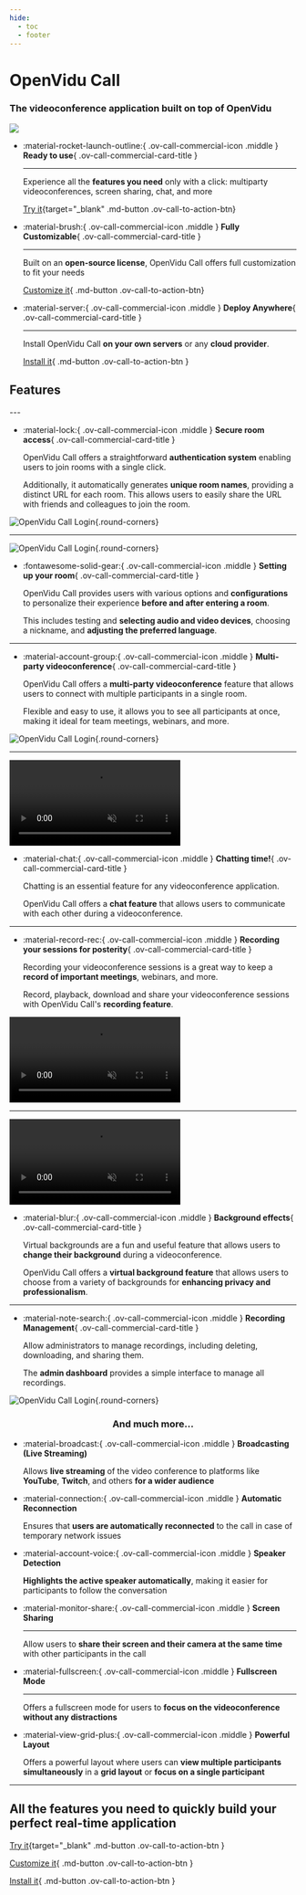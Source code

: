 ```yaml
---
hide:
  - toc
  - footer
---
```



<div class="second-slogan wow animated animatedFadeInUp fadeInUp">
<h1 class="ov-call-commercial-title"> OpenVidu Call </h1>


<h3 class="ov-call-commercial-subtitle">
The videoconference application built on top of OpenVidu
</h3>

<div class="ov-call-commercial-img">
<img src="../../assets/images/openvidu-call/openvidu-call.jpg" class=" round-corners mkdocs-img" loading="lazy">
</div>

</div>

<div class="grid cards ov-call-commercial-main-cards wow animated animatedFadeInUp fadeInUp" markdown>

-   :material-rocket-launch-outline:{ .ov-call-commercial-icon .middle } __Ready to use__{ .ov-call-commercial-card-title }

	---

    Experience all the **features you need** only with a click: multiparty videoconferences, screen sharing, chat, and more


	[Try it](https://demos.openvidu.io/openvidu-call/){target="_blank" .md-button .ov-call-to-action-btn}


-   :material-brush:{ .ov-call-commercial-icon .middle } __Fully Customizable__{ .ov-call-commercial-card-title }


	---
	Built on an **open-source license**, OpenVidu Call offers full customization to fit your needs


	[Customize it](./docs.md){ .md-button .ov-call-to-action-btn}

-   :material-server:{ .ov-call-commercial-icon .middle } __Deploy Anywhere__{ .ov-call-commercial-card-title }

	---

    Install OpenVidu Call **on your own servers** or any **cloud provider**.


	[Install it](../self-hosting/deployment-types.md){ .md-button .ov-call-to-action-btn }


</div>


<h2 class="ov-call-commercial-features-title"> Features </h2>
---
<!-- feature card -->
<div class="grid cards no-border no-shadow ov-call-commercial-feature-cards" markdown>

-	:material-lock:{ .ov-call-commercial-icon .middle } __Secure room access__{ .ov-call-commercial-card-title }

	OpenVidu Call offers a straightforward **authentication system** enabling users to join rooms with a single click.

	Additionally, it automatically generates **unique room names**, providing a distinct URL for each room. This allows users to easily share the URL with friends and colleagues to join the room.

![OpenVidu Call Login](../../assets/images/openvidu-call/ov-call-login.png){.round-corners}

</div>

---

<!-- feature card -->
<div class="grid cards no-border no-shadow ov-call-commercial-feature-cards" markdown>

![OpenVidu Call Login](../../assets/images/openvidu-call/ov-call-prejoin.png){.round-corners}

-	:fontawesome-solid-gear:{ .ov-call-commercial-icon .middle } __Setting up your room__{ .ov-call-commercial-card-title }

	OpenVidu Call provides users with various options and **configurations** to personalize their experience **before and after entering a room**.

	This includes testing and **selecting audio and video devices**, choosing a nickname, and **adjusting the preferred language**.


</div>

---

<!-- feature card -->
<div class="grid cards no-border no-shadow ov-call-commercial-feature-cards" markdown>

-	:material-account-group:{ .ov-call-commercial-icon .middle } __Multi-party videoconference__{ .ov-call-commercial-card-title }

	OpenVidu Call offers a **multi-party videoconference** feature that allows users to connect with multiple participants in a single room.

	Flexible and easy to use, it allows you to see all participants at once, making it ideal for team meetings, webinars, and more.

![OpenVidu Call Login](../../assets/images/openvidu-call/ov-call-multiparty.png){.round-corners}


</div>

---


<!-- feature card -->
<div class="grid cards no-border no-shadow ov-call-commercial-feature-cards" markdown>

<video class="round-corners"  src="../../assets/videos/ov-call-chat.mp4" defer muted playsinline autoplay loop async></video>

-	:material-chat:{ .ov-call-commercial-icon .middle } __Chatting time!__{ .ov-call-commercial-card-title }


	Chatting is an essential feature for any videoconference application.

	OpenVidu Call offers a **chat feature** that allows users to communicate with each other during a videoconference.


</div>


---

<!-- feature card -->
<div class="grid cards no-border no-shadow ov-call-commercial-feature-cards" markdown>

-	:material-record-rec:{ .ov-call-commercial-icon .middle } __Recording your sessions for posterity__{ .ov-call-commercial-card-title }

	Recording your videoconference sessions is a great way to keep a **record of important meetings**, webinars, and more.

	Record, playback, download and share your videoconference sessions with OpenVidu Call's **recording feature**.

<video class="round-corners"  src="../../assets/videos/ov-call-recording.mp4" defer muted playsinline autoplay loop async></video>

</div>


---
<!-- feature card -->
<div class="grid cards no-border no-shadow ov-call-commercial-feature-cards" markdown>

<video class="round-corners"  src="../../assets/videos/ov-call-vb.mp4" defer muted playsinline autoplay loop async></video>

-	:material-blur:{ .ov-call-commercial-icon .middle } __Background effects__{ .ov-call-commercial-card-title }

	Virtual backgrounds are a fun and useful feature that allows users to **change their background** during a videoconference.

	OpenVidu Call offers a **virtual background feature** that allows users to choose from a variety of backgrounds for **enhancing privacy and professionalism**.

</div>

---

<!-- feature card -->
<div class="grid cards no-border no-shadow ov-call-commercial-feature-cards" markdown>

-	:material-note-search:{ .ov-call-commercial-icon .middle } __Recording Management__{ .ov-call-commercial-card-title }

	Allow administrators to manage recordings, including deleting, downloading, and sharing them.

	The **admin dashboard** provides a simple interface to manage all recordings.

![OpenVidu Call Login](../../assets/images/openvidu-call/ov-call-admin-dashboard.png){.round-corners}

</div>

<div class="wow animated animatedFadeInUp fadeInUp">
  <h3 style="text-align: center">
	And much more...
  </h3>
</div>



<div class="grid cards ov-call-commercial-features-cards" markdown>

-   :material-broadcast:{ .ov-call-commercial-icon .middle } __Broadcasting (Live Streaming)__

    Allows **live streaming** of the video conference to platforms like **YouTube**, **Twitch**, and others **for a wider audience**

-   :material-connection:{ .ov-call-commercial-icon .middle } __Automatic Reconnection__

    Ensures that **users are automatically reconnected** to the call in case of temporary network issues


-   :material-account-voice:{ .ov-call-commercial-icon .middle } __Speaker Detection__

    **Highlights the active speaker automatically**, making it easier for participants to follow the conversation


-   :material-monitor-share:{ .ov-call-commercial-icon .middle } __Screen Sharing__

    ---

    Allow users to **share their screen and their camera at the same time** with other participants in the call


-   :material-fullscreen:{ .ov-call-commercial-icon .middle } __Fullscreen Mode__

	---

	Offers a fullscreen mode for users to **focus on the videoconference without any distractions**

-   :material-view-grid-plus:{ .ov-call-commercial-icon  .middle } __Powerful Layout__

    Offers a powerful layout where users can **view multiple participants simultaneously** in a **grid layout** or **focus on a single participant**


</div>

---


<div class="second-slogan wow animated animatedFadeInUp fadeInUp">
  <h2>
	All the features you need to quickly build your perfect real-time application
  </h2>
</div>

<div class="grid ov-call-footer-btn-container" markdown>

[Try it](https://demos.openvidu.io/openvidu-call/){target="_blank" .md-button .ov-call-to-action-btn }

[Customize it](./docs.md){ .md-button .ov-call-to-action-btn }

[Install it](../self-hosting/deployment-types.md){ .md-button .ov-call-to-action-btn }

</div>

